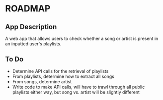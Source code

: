# ROADMAP

## App Description
A web app that allows users to check whether a song or artist is present in an inputted user's playlists.

## To Do
- Determine API calls for the retrieval of playlists
- From playlists, determine how to extract all songs
- From songs, determine artist
- Write code to make API calls, will have to trawl through all public playlists either way, but song vs. artist will be slightly different
